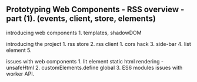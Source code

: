 Prototyping Web Components - RSS overview - part (1). (events, client, store, elements)
---------------------------------------------------------------------------------------

introducing web components
    1. templates, shadowDOM

introducing the project
    1. rss store
    2. rss client
       1. cors hack
    3. side-bar
    4. list element
    5. 

issues with web components
    1. lit element static html rendering - unsafeHtml
    2. customElements.define global
    3. ES6 modules issues with worker API.



